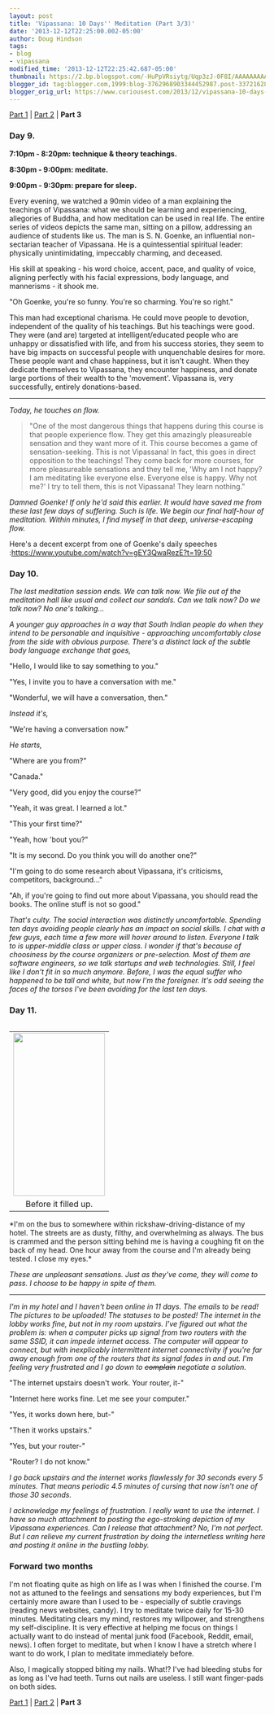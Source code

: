 ```yaml
---
layout: post
title: 'Vipassana: 10 Days'' Meditation (Part 3/3)'
date: '2013-12-12T22:25:00.002-05:00'
author: Doug Hindson
tags:
- blog
- vipassana
modified_time: '2013-12-12T22:25:42.687-05:00'
thumbnail: https://2.bp.blogspot.com/-HuPpVRsiytg/Uqp3zJ-0F8I/AAAAAAAAASM/NhMf6PEBkbI/s72-c/IMAG0761.jpg
blogger_id: tag:blogger.com,1999:blog-3762968903344452987.post-3372162853601718515
blogger_orig_url: https://www.curiousest.com/2013/12/vipassana-10-days-meditation-part-33.html
---
```


[Part 1](/vipassana-1) | [Part 2](/vipassana-2) | **Part 3**

### Day 9.

**7:10pm - 8:20pm: technique &amp; theory teachings.**

**8:30pm - 9:00pm: meditate.**

**9:00pm - 9:30pm: prepare for sleep.**

Every evening, we watched a 90min video of a man explaining the teachings of Vipassana: what we should be learning and experiencing, allegories of Buddha, and how meditation can be used in real life. The entire series of videos depicts the same man, sitting on a pillow, addressing an audience of students like us. The man is S. N. Goenke, an influential non-sectarian teacher of Vipassana. He is a quintessential spiritual leader: physically unintimidating, impeccably charming, and deceased.

His skill at speaking - his word choice, accent, pace, and quality of voice, aligning perfectly with his facial expressions, body language, and mannerisms - it shook me.

"Oh Goenke, you're so funny. You're so charming. You're so right."

This man had exceptional charisma. He could move people to devotion, independent of the quality of his teachings. But his teachings were good. They were (and are) targeted at intelligent/educated people who are unhappy or dissatisfied with life, and from his success stories, they seem to have big impacts on successful people with unquenchable desires for more. These people want and chase happiness, but it isn't caught. When they dedicate themselves to Vipassana, they encounter happiness, and donate large portions of their wealth to the 'movement'. Vipassana is, very successfully, entirely donations-based.

---

*Today, he touches on flow.*

> "One of the most dangerous things that happens during this course is that people experience flow. They get this amazingly pleasureable sensation and they want more of it. This course becomes a game of sensation-seeking. This is not Vipassana! In fact, this goes in direct opposition to the teachings! They come back for more courses, for more pleasureable sensations and they tell me, 'Why am I not happy? I am meditating like everyone else. Everyone else is happy. Why not me?' I try to tell them, this is not Vipassana! They learn nothing."

*Damned Goenke! If only he'd said this earlier. It would have saved me from these last few days of suffering. Such is life. We begin our final half-hour of meditation. Within minutes, I find myself in that deep, universe-escaping flow.*

Here's a decent excerpt from one of Goenke's daily speeches :<a href="https://www.youtube.com/watch?v=gEY3QwaRezE?t=19:50">https://www.youtube.com/watch?v=gEY3QwaRezE?t=19:50</a>

### Day 10.

*The last meditation session ends. We can talk now. We file out of the meditation hall like usual and collect our sandals. Can we talk now? Do we talk now? No one's talking...*

*A younger guy approaches in a way that South Indian people do when they intend to be personable and inquisitive - approaching uncomfortably close from the side with obvious purpose. There's a distinct lack of the subtle body language exchange that goes,*

"Hello, I would like to say something to you."

"Yes, I invite you to have a conversation with me."

"Wonderful, we will have a conversation, then."

*Instead it's,*

"We're having a conversation now."

*He starts,*

"Where are you from?"

"Canada."

"Very good, did you enjoy the course?"

"Yeah, it was great. I learned a lot."

"This your first time?"

"Yeah, how 'bout you?"

"It is my second. Do you think you will do another one?"

"I'm going to do some research about Vipassana, it's criticisms, competitors, background..."

"Ah, if you're going to find out more about Vipassana, you should read the books. The online stuff is not so good."

*That's culty. The social interaction was distinctly uncomfortable. Spending ten days avoiding people clearly has an impact on social skills. I chat with a few guys, each time a few more will hover around to listen. Everyone I talk to is upper-middle class or upper class. I wonder if that's because of choosiness by the course organizers or pre-selection. Most of them are software engineers, so we talk startups and web technologies. Still, I feel like I don't fit in so much anymore. Before, I was the equal suffer who happened to be tall and white, but now I'm the foreigner. It's odd seeing the faces of the torsos I've been avoiding for the last ten days.*

### Day 11.

<table cellpadding="0" cellspacing="0" class="tr-caption-container" style="float: right; margin-left: 1em; text-align: right;"><tbody><tr><td style="text-align: center;"><a href="https://2.bp.blogspot.com/-HuPpVRsiytg/Uqp3zJ-0F8I/AAAAAAAAASM/NhMf6PEBkbI/s1600/IMAG0761.jpg" imageanchor="1" style="clear: right; margin-bottom: 1em; margin-left: auto; margin-right: auto;"><img border="0" height="320" src="https://2.bp.blogspot.com/-HuPpVRsiytg/Uqp3zJ-0F8I/AAAAAAAAASM/NhMf6PEBkbI/s320/IMAG0761.jpg" style="width:180px" /></a></td></tr><tr><td class="tr-caption" style="text-align: center;">Before it filled up.</td></tr></tbody></table>*I'm on the bus to somewhere within rickshaw-driving-distance of my hotel. The streets are as dusty, filthy, and overwhelming as always. The bus is crammed and the person sitting behind me is having a coughing fit on the back of my head. One hour away from the course and I'm already being tested. I close my eyes.*

*These are unpleasant sensations. Just as they've come, they will come to pass. I choose to be happy in spite of them.*

---

*I'm in my hotel and I haven't been online in 11 days. The emails to be read! The pictures to be uploaded! The statuses to be posted! The internet in the lobby works fine, but not in my room upstairs. I've figured out what the problem is: when a computer picks up signal from two routers with the same SSID, it can impede internet access. The computer will appear to connect, but with inexplicably intermittent internet connectivity if you're far away enough from one of the routers that its signal fades in and out. I'm feeling very frustrated and I go down to <strike>complain</strike> negotiate a solution.*

"The internet upstairs doesn't work. Your router, it-"

"Internet here works fine. Let me see your computer."

"Yes, it works down here, but-"

"Then it works upstairs."

"Yes, but your router-"

"Router? I do not know."

*I go back upstairs and the internet works flawlessly for 30 seconds every 5 minutes. That means periodic 4.5 minutes of cursing that now isn't one of those 30 seconds.*

*I acknowledge my feelings of frustration. I really want to use the internet. I have so much attachment to posting the ego-stroking depiction of my Vipassana experiences. Can I release that attachment? No, I'm not perfect. But I can relieve my current frustration by doing the internetless writing here and posting it online in the bustling lobby.*

### Forward two months

I'm not floating quite as high on life as I was when I finished the course. I'm not as attuned to the feelings and sensations my body experiences, but I'm certainly more aware than I used to be - especially of subtle cravings (reading news websites, candy). I try to meditate twice daily for 15-30 minutes. Meditating clears my mind, restores my willpower, and strengthens my self-discipline. It is very effective at helping me focus on things I actually want to do instead of mental junk food (Facebook, Reddit, email, news). I often forget to meditate, but when I know I have a stretch where I want to do work, I plan to meditate immediately before.

Also, I magically stopped biting my nails. What!? I've had bleeding stubs for as long as I've had teeth. Turns out nails are useless. I still want finger-pads on both sides.

[Part 1](/vipassana-1) | [Part 2](/vipassana-2) | **Part 3**